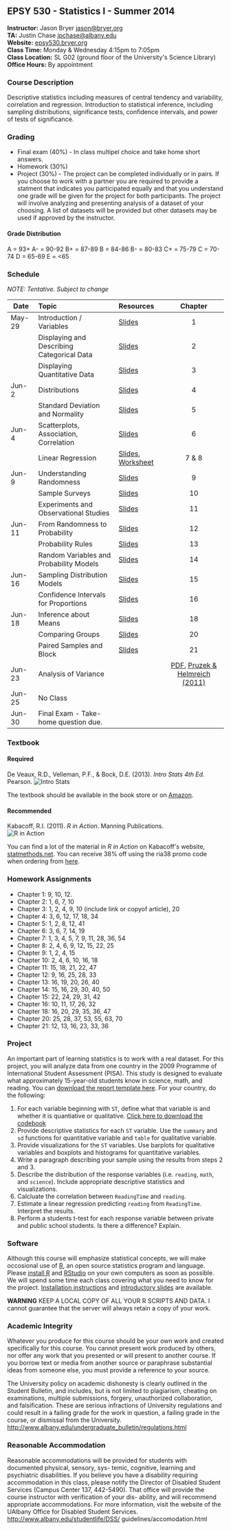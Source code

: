 ## EPSY 530 - Statistics I - Summer 2014

**Instructor:** Jason Bryer [jason@bryer.org](mailto:jason@bryer.org)  
**TA:** Justin Chase [jpchase@albany.edu](mailto:jpchase@albany.edu)  
**Website:** [epsy530.bryer.org](http://epsy530.bryer.org)  
**Class Time:** Monday & Wednesday 4:15pm to 7:05pm  
**Class Location:** SL G02 (ground floor of the University's Science Library)  
**Office Hours:** By appointment  

### Course Description

Descriptive statistics including measures of central tendency and variability, correlation and regression. Introduction to statistical inference, including sampling distributions, significance tests, confidence intervals, and power of tests of significance.

### Grading

* Final exam (40%) - In class multipel choice and take home short answers.
* Homework (30%)
* Project (30%) - The project can be completed individually or in pairs. If you choose to work with a partner you are required to provide a statment that indicates you participated equally and that you understand one grade will be given for the project for both participants. The project will involve analyzing and presenting analysis of a dataset of your choosing. A list of datasets will be provided but other datasets may be used if approved by the instructor.

#### Grade Distribution

A = 93+
A- = 90-92
B+ = 87-89
B = 84-86 
B- = 80-83 
C+ = 75-79
C = 70-74
D = 65-69
E = <65

### Schedule

*NOTE: Tentative. Subject to change*

Date   | Topic | Resources | Chapter
-------|:------|:----------|:--------:
May-29 | Introduction / Variables | [Slides](https://rawgithub.com/jbryer/EPSY530Summer2014/master/Slides/Class01.html) | 1
       | Displaying and Describing Categorical Data | [Slides](https://rawgithub.com/jbryer/EPSY530Summer2014/master/Slides/Class02.html) | 2
       | Displaying Quantitative Data | [Slides](https://rawgithub.com/jbryer/EPSY530Summer2014/master/Slides/Class03.html) | 3
Jun-2  | Distributions | [Slides](https://rawgithub.com/jbryer/EPSY530Summer2014/master/Slides/Class04.html) | 4
       | Standard Deviation and Normality | [Slides](https://rawgithub.com/jbryer/EPSY530Summer2014/master/Slides/Class05.html) | 5
Jun-4  | Scatterplots, Association, Correlation | [Slides](https://rawgithub.com/jbryer/EPSY530Summer2014/master/Slides/Class06.html) | 6
       | Linear Regression | [Slides](https://rawgithub.com/jbryer/EPSY530Summer2014/master/Slides/Class07.html), [Worksheet](https://rawgithub.com/jbryer/EPSY530Summer2014/master/Slides/LinearRegression.html) | 7 & 8
Jun-9  | Understanding Randomness | [Slides](https://rawgithub.com/jbryer/EPSY530Summer2014/master/Slides/Class09.html) | 9
       | Sample Surveys | [Slides](https://rawgithub.com/jbryer/EPSY530Summer2014/master/Slides/Class10.html) | 10
       | Experiments and Observational Studies | [Slides](https://rawgithub.com/jbryer/EPSY530Summer2014/master/Slides/Class11.html) | 11
Jun-11 | From Randomness to Probability | [Slides](https://rawgithub.com/jbryer/EPSY530Summer2014/master/Slides/Class12.html) | 12
       | Probability Rules | [Slides](https://rawgithub.com/jbryer/EPSY530Summer2014/master/Slides/Class13.html) | 13
       | Random Variables and Probability Models | [Slides](https://rawgithub.com/jbryer/EPSY530Summer2014/master/Slides/Class14.html) | 14
Jun-16 | Sampling Distribution Models | [Slides](https://rawgithub.com/jbryer/EPSY530Summer2014/master/Slides/Class15.html) | 15
       | Confidence Intervals for Proportions | [Slides](https://rawgithub.com/jbryer/EPSY530Summer2014/master/Slides/Class16.html) | 16
Jun-18 | Inference about Means | [Slides](https://rawgithub.com/jbryer/EPSY530Summer2014/master/Slides/Class18.html) | 18
       | Comparing Groups | [Slides](https://rawgithub.com/jbryer/EPSY530Summer2014/master/Slides/Class20.html) | 20
       | Paired Samples and Block | [Slides](https://rawgithub.com/jbryer/EPSY530Summer2014/master/Slides/Class21.html) | 21
Jun-23 | Analysis of Variance |  | [PDF](Chapter28_Anova.pdf), [Pruzek & Helmreich (2011)](http://rmpruzek.com/wp-content/uploads/2011/07/ElementalGraphicsForANOVA.finalJune11.pdf)
Jun-25 | No Class |  | 
Jun-30 | Final Exam - Take-home question due.



### Textbook

#### Required

De Veaux, R.D., Velleman, P.F., & Bock, D.E. (2013). *Intro Stats 4th Ed.* Pearson.
![Intro Stats](http://ecx.images-amazon.com/images/I/51dhcukukGL._SY300_.jpg)

The textbook should be available in the book store or on [Amazon](http://www.amazon.com/Intro-Stats-Edition-Richard-Veaux/dp/0321825276/ref=sr_1_3?ie=UTF8&qid=1375575375&sr=8-3&keywords=intro+stats).

#### Recommended

Kabacoff, R.I. (2011). *R in Action*. Manning Publications.  
![R in Action](http://www.manning.com/kabacoff/kabacoff_cover150.jpg)

You can find a lot of the material in *R in Action* on Kabacoff's website, [statmethods.net](http://statmethods.net/). You can receive 38% off using the ria38 promo code when ordering from [here](http://www.manning.com/kabacoff/).


### Homework Assignments

* Chapter 1: 9, 10, 12.
* Chapter 2: 1, 6, 7, 10
* Chapter 3: 1, 2, 4, 9, 10 (include link or copyof article), 20
* Chapter 4: 3, 6, 12, 17, 18, 34
* Chapter 5: 1, 2, 8, 12, 41
* Chapter 6: 3, 6, 7, 14, 19
* Chapter 7: 1, 3, 4, 5, 7, 9, 11, 28, 36, 54
* Chapter 8: 2, 4, 6, 9, 12, 15, 22, 25
* Chapter 9: 1, 2, 4, 15
* Chapter 10: 2, 4, 6, 10, 16, 18
* Chapter 11: 15, 18, 21, 22, 47
* Chapter 12: 9, 16, 25, 28, 33
* Chapter 13: 16, 19, 20, 26, 40
* Chapter 14: 15, 16, 29, 30, 40, 50
* Chapter 15: 22, 24, 29, 31, 42
* Chapter 16: 10, 11, 17, 26, 32
* Chapter 18: 16, 20, 29, 35, 36, 47
* Chapter 20: 25, 28, 37, 53, 55, 63, 70
* Chapter 21: 12, 13, 16, 23, 33, 36


### Project

An important part of learning statistics is to work with a real dataset. For this project, you will analyze data from one country in the 2009 Programme of International Student Assessment (PISA). This study is designed to evaluate what approximately 15-year-old students know in science, math, and reading. You can [download the report template here](https://github.com/jbryer/EPSY530Summer2014/blob/master/Project/EPSY530-Project.Rmd). For your country, do the following:

1. For each variable beginning with `ST`, define what that variable is and whether it is quantiative or qualitative. [Click here to download the codebook](https://github.com/jbryer/EPSY530Summer2014/blob/master/Project/Codebook_Stu09_Dec10.pdf)
2. Provide descriptive statistics for each `ST` variable. Use the `summary` and `sd` functions for quantitative variable and `table` for qualitative variable.
3. Provide visualizations for the `ST` variables. Use barplots for qualitative variables and boxplots and histograms for quantitative variables.
4. Write a paragraph describing your sample using the results from steps 2 and 3.
5. Describe the distribution of the response variables (i.e. `reading`, `math`, and `science`). Include appropriate descriptive statistics and visualizations.
6. Calcluate the correlation between `ReadingTime` and `reading`.
7. Estimate a linear regression predicting `reading` from `ReadingTime`. Interpret the results.
8. Perform a students t-test for each response variable between private and public school students. Is there a difference? Explain.

### Software

Although this course will emphasize statistical concepts, we will make occosional use of [R](http://r-project.org), an open source statistics program and language. Please [install R](http://cran.r-project.org/) and [RStudio](http://rstudio.com) on your own computers as soon as possible. We will spend some time each class covering what you need to know for the project. [Installation instructions](R.md) and [introductory slides](https://rawgithub.com/jbryer/EPSY530Summer2014/master/Slides/IntroToR.html) are available.

**WARNING** KEEP A LOCAL COPY OF ALL YOUR R SCRIPTS AND DATA. I cannot guarantee that the server will always retain a copy of your work. 

### Academic Integrity

Whatever you produce for this course should be your own work and created specifically for this course. You cannot present work produced by others, nor offer any work that you presented or will present to another course. If you borrow text or media from another source or paraphrase substantial ideas from someone else, you must provide a reference to your source.

The University policy on academic dishonesty is clearly outlined in the Student Bulletin, and includes, but is not limited to plagiarism, cheating on examinations, multiple submissions, forgery, unauthorized collaboration, and falsification. These are serious infractions of University regulations and could result in a failing grade for the work in question, a failing grade in the course, or dismissal from the University. http://www.albany.edu/undergraduate_bulletin/regulations.html

### Reasonable Accommodation

Reasonable accommodations will be provided for students with documented physical, sensory, sys- temic, cognitive, learning and psychiatric disabilities. If you believe you have a disability requiring accommodation in this class, please notify the Director of Disabled Student Services (Campus Center 137, 442-5490). That office will provide the course instructor with verification of your dis- ability, and will recommend appropriate accommodations. For more information, visit the website of the UAlbany Office for Disabled Student Services. http://www.albany.edu/studentlife/DSS/ guidelines/accomodation.html
